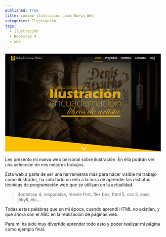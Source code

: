 ```yaml
---
published: true
title: comino ilustracion .com Nueva Web
categories: Ilustración
tags:
  - Ilustración
  - Bootstap 4
  - web
---
```


<p align="center">
  <img src="/images/captura-miweb.jpg"/>
</p>

Les presento mi nueva web personal sobre ilustración. En ella podrán ver una selección de mis mejores trabajos.

<!--more-->

Esta web a parte de ser una herramienta más para hacer visible mi trabajo como ilustrador, ha sido todo un reto a la hora de aprender las distintas técnicas de programación web que se utilizan en la actualidad.

> Bootstrap 4, responsive, movile first, flex box, html 5, css 3, sass, jekyll, etc...

Todas estas palabras que en mi época, cuando aprendí HTML no existían, y que ahora son el ABC en la realización de páginas web.

Para mi ha sido muy divertido aprender todo esto y poder realizar mi página como ejemplo final.
